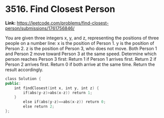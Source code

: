 # 3516. Find Closest Person

**Link:** https://leetcode.com/problems/find-closest-person/submissions/1761756846/

You are given three integers x, y, and z, representing the positions of three people on a number line: x is the position of Person 1. y is the position of Person 2. z is the position of Person 3, who does not move. Both Person 1 and Person 2 move toward Person 3 at the same speed. Determine which person reaches Person 3 first: Return 1 if Person 1 arrives first. Return 2 if Person 2 arrives first. Return 0 if both arrive at the same time. Return the result accordingly.

```cpp
class Solution {
public:
    int findClosest(int x, int y, int z) {
        if(abs(y-z)>abs(x-z)) return 1;
    }
        else if(abs(y-z)==abs(x-z)) return 0;
        else return 2;
};
```

